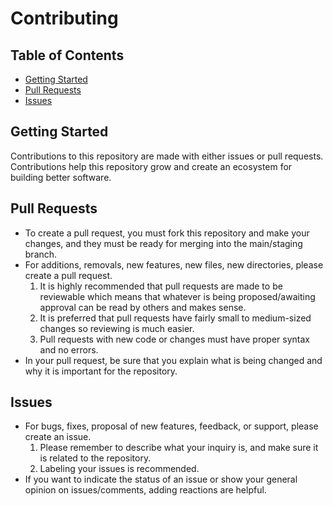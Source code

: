 # Contributing

## Table of Contents
- [Getting Started](#getting-started)
- [Pull Requests](#pull-requests)
- [Issues](#issues)

## Getting Started
Contributions to this repository are made with either issues or pull requests. Contributions help this repository grow and create an ecosystem for building better software.

## Pull Requests
- To create a pull request, you must fork this repository and make your changes, and they must be ready for merging into the main/staging branch.
- For additions, removals, new features, new files, new directories, please create a pull request.
    1. It is highly recommended that pull requests are made to be reviewable which means that whatever is being proposed/awaiting approval can be read by others and makes sense.
    2. It is preferred that pull requests have fairly small to medium-sized changes so reviewing is much easier.
    3. Pull requests with new code or changes must have proper syntax and no errors.
- In your pull request, be sure that you explain what is being changed and why it is important for the repository.

## Issues
- For bugs, fixes, proposal of new features, feedback, or support, please create an issue.
    1. Please remember to describe what your inquiry is, and make sure it is related to the repository.
    2. Labeling your issues is recommended.
- If you want to indicate the status of an issue or show your general opinion on issues/comments, adding reactions are helpful.